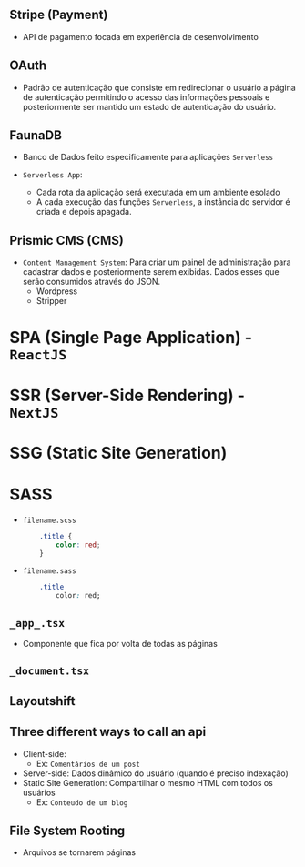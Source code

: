 ## Stripe (Payment) 
- API de pagamento focada em experiência de desenvolvimento

## OAuth 
- Padrão de autenticação que consiste em redirecionar o usuário a página de autenticação permitindo o acesso das informações pessoais e posteriormente ser mantido um estado de autenticação do usuário.

## FaunaDB
- Banco de Dados feito especificamente para aplicações `Serverless`

- `Serverless App`: 
    - Cada rota da aplicação será executada em um ambiente esolado
    - A cada execução das funções `Serverless`, a instância do servidor é criada e depois apagada.

## Prismic CMS (CMS) 
- `Content Management System`: Para criar um painel de administração para cadastrar dados e posteriormente serem exibidas. Dados esses que serão consumidos através do JSON.
    - Wordpress
    - Stripper 
#
# SPA (Single Page Application) - `ReactJS`
# SSR (Server-Side Rendering) - `NextJS`
# SSG (Static Site Generation)

# SASS
- `filename.scss`

    ```scss
        .title {
            color: red;
        }
    ```
- `filename.sass`
    ```css
        .title 
            color: red;
    ```

## `_app_.tsx`
- Componente que fica por volta de todas as páginas

## `_document.tsx`

## Layoutshift

## Three different ways to call an api
- Client-side: 
    - Ex: `Comentários de um post`
- Server-side: Dados dinâmico do usuário (quando é preciso indexação)
- Static Site Generation: Compartilhar o mesmo HTML com todos os usuários
    - Ex: `Conteudo de um blog`

## File System Rooting
- Arquivos se tornarem páginas
